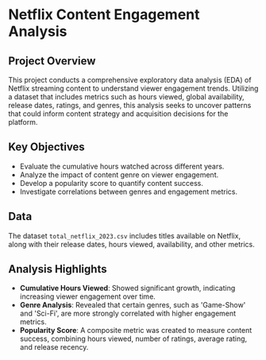 # Netflix Content Engagement Analysis

## Project Overview
This project conducts a comprehensive exploratory data analysis (EDA) of Netflix streaming content to understand viewer engagement trends. Utilizing a dataset that includes metrics such as hours viewed, global availability, release dates, ratings, and genres, this analysis seeks to uncover patterns that could inform content strategy and acquisition decisions for the platform.

## Key Objectives
- Evaluate the cumulative hours watched across different years.
- Analyze the impact of content genre on viewer engagement.
- Develop a popularity score to quantify content success.
- Investigate correlations between genres and engagement metrics.

## Data
The dataset `total_netflix_2023.csv` includes titles available on Netflix, along with their release dates, hours viewed, availability, and other metrics.

## Analysis Highlights
- **Cumulative Hours Viewed**: Showed significant growth, indicating increasing viewer engagement over time.
- **Genre Analysis**: Revealed that certain genres, such as 'Game-Show' and 'Sci-Fi', are more strongly correlated with higher engagement metrics.
- **Popularity Score**: A composite metric was created to measure content success, combining hours viewed, number of ratings, average rating, and release recency.
